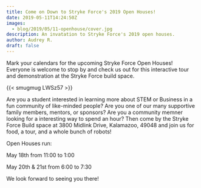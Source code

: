 ```yaml
---
title: Come on Down to Stryke Force's 2019 Open Houses!
date: 2019-05-11T14:24:50Z
images:
  - blog/2019/05/11-openhouse/cover.jpg
description: An invatation to Stryke Force's 2019 open houses.
author: Audrey R.
draft: false
---
```


Mark your calendars for the upcoming Stryke Force Open Houses! Everyone is welcome to stop by and check us out for this interactive tour and demonstration at the Stryke Force build space.

<!--more-->

{{< smugmug LWSz57 >}}

Are you a student interested in learning more about STEM or Business in a fun community of like-minded people? Are you one of our many supportive family members, mentors, or sponsors? Are you a community memner looking for a interesting way to spend an hour? Then come by the Stryke Force Build space at 3800 Midlink Drive, Kalamazoo, 49048 and join us for food, a tour, and a whole bunch of robots!

Open Houses run:

May 18th from 11:00 to 1:00

May 20th & 21st from 6:00 to 7:30

We look forward to seeing you there!
